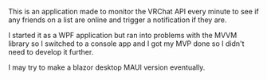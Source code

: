 This is an application made to monitor the VRChat API every minute to see if any friends on a list are online and trigger a notification if they are.

I started it as a WPF application but ran into problems with the MVVM library so I switched to a console app and I got my MVP done so I didn't need to develop it further.

I may try to make a blazor desktop MAUI version eventually.
